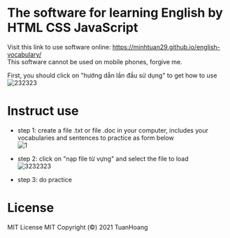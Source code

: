 
# The software for learning English by HTML CSS JavaScript  
Visit this link to use software online: https://minhtuan29.github.io/english-vocabulary/  
This software cannot be used on mobile phones, forgive me.  
  
First, you should click on "hướng dẫn lần đầu sử dụng" to get how to use  
![232323](https://user-images.githubusercontent.com/86332370/146686750-2c29e8cb-3457-4b6d-98c0-f46506da4ccc.PNG)

# Instruct use
- step 1: create a file .txt or file .doc in your computer, includes your vocabularies and sentences to practice as form below  
![1](https://user-images.githubusercontent.com/86332370/146686650-0a4cad7b-eab2-43a7-b141-a7dc922276b9.PNG)  

- step 2: click on "nạp file từ vựng" and select the file to load  
![3232323](https://user-images.githubusercontent.com/86332370/146686530-d77f5808-d9c2-488e-9e71-c24f6e9347f0.PNG)  

- step 3: do practice  

# License
 MIT License
MIT Copyright (©) 2021 TuanHoang 
